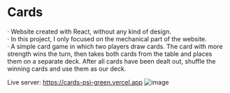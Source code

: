 # Cards

· Website created with React, without any kind of design.</br>
· In this project, I only focused on the mechanical part of the website.</br>
· A simple card game in which two players draw cards. The card with more strength wins the turn, then takes both cards from the table and places them on a separate deck. After all cards have been dealt out, shuffle the winning cards and use them as our deck.</br>

Live server: https://cards-psi-green.vercel.app
![image](https://user-images.githubusercontent.com/77296221/167401745-c053e19e-b8a4-42ff-b79e-dbdd14cc4363.png)

